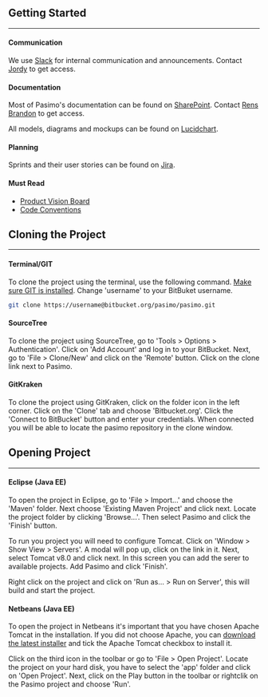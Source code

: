 ## Getting Started
---
#### Communication
We use [Slack](https://pasimo.slack.com/) for internal communication and announcements. Contact [Jordy](mailto:jpijpelink1@student.scalda.nl) to get access.

#### Documentation
Most of Pasimo's documentation can be found on [SharePoint](https://scalda365.sharepoint.com/sites/pasimo/Gedeelde%20%20documenten/Forms/AllItems.aspx]). Contact [Rens Brandon](mailto:rbrandon@scalda.nl) to get access.

All models, diagrams and mockups can be found on [Lucidchart](https://www.lucidchart.com/invitations/accept/002e459d-980b-4f9f-9c08-38c7577ba46b).

#### Planning
Sprints and their user stories can be found on [Jira](http://82.176.177.105:8080/secure/Dashboard.jspa).

#### Must Read
* [Product Vision Board](https://scalda365.sharepoint.com/sites/pasimo/_layouts/15/guestaccess.aspx?guestaccesstoken=XyYw%2fz62khuLXblzP4pieYZXyT2RCMCab6lv%2bemMw1s%3d&docid=2_047a9ebe4ee434fbdbc2e95e351279b19&rev=1)
* [Code Conventions](https://scalda365.sharepoint.com/sites/pasimo/_layouts/15/WopiFrame.aspx?sourcedoc=%7B1E7E484E-09D8-4E8D-82B9-1C8B1F803EF0%7D&file=Programmeer%20Conventies.docx&action=default)

## Cloning the Project
---
#### Terminal/GIT
To clone the project using the terminal, use the following command. [Make sure GIT is installed](https://www.atlassian.com/git/tutorials/install-git). Change 'username' to your BitBuket username.

``` bash
git clone https://username@bitbucket.org/pasimo/pasimo.git
```

#### SourceTree
To clone the project using SourceTree, go to 'Tools > Options > Authentication'. Click on 'Add Account' and log in to your BitBucket.
Next, go to 'File > Clone/New' and click on the 'Remote' button. Click on the clone link next to Pasimo.

#### GitKraken
To  clone the project using GitKraken, click on the folder icon in the left corner. Click on the 'Clone' tab and choose 'Bitbucket.org'. Click the 'Connect to BitBucket' button and enter your credentials.
When connected you will be able to locate the pasimo repository in the clone window.

## Opening Project
---
#### Eclipse (Java EE)
To open the project in Eclipse, go to 'File > Import...' and choose the 'Maven' folder. Next choose 'Existing Maven Project' and click next.
Locate the project folder by clicking 'Browse...'. Then select Pasimo and click the 'Finish' button.

To run you project you will need to configure Tomcat. Click on 'Window > Show View > Servers'. A modal will pop up, click on the link in it.
Next, select Tomcat v8.0 and click next. In this screen you can add the serer to available projects. Add Pasimo and click 'Finish'.

Right click on the project and click on 'Run as... > Run on Server', this will build and start the project.

#### Netbeans (Java EE)
To open the project in Netbeans it's important that you have chosen Apache Tomcat in the installation. If you did not choose Apache, you can [download the latest installer](https://netbeans.org/downloads/index.html) and tick the Apache Tomcat checkbox to install it.

Click on the third icon in the toolbar or go to 'File > Open Project'. Locate the project on your hard disk, you have to select the 'app' folder and click on 'Open Project'.
Next, click on the Play button in the toolbar or rightclik on the Pasimo project and choose 'Run'.
